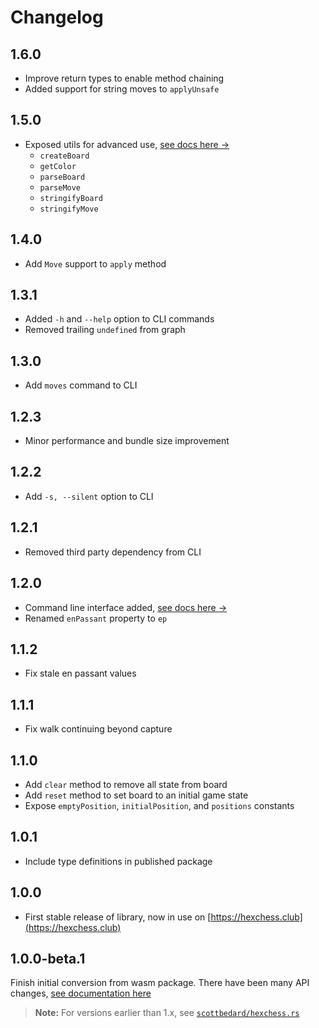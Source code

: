 # Changelog

## 1.6.0

- Improve return types to enable method chaining
- Added support for string moves to `applyUnsafe`

## 1.5.0

- Exposed utils for advanced use, [see docs here &rarr;](https://github.com/scottbedard/hexchess.ts?tab=readme-ov-file#advanced-usage)
  - `createBoard`
  - `getColor`
  - `parseBoard`
  - `parseMove`
  - `stringifyBoard`
  - `stringifyMove` 

## 1.4.0

- Add `Move` support to `apply` method

## 1.3.1

- Added `-h` and `--help` option to CLI commands
- Removed trailing `undefined` from graph

## 1.3.0

- Add `moves` command to CLI

## 1.2.3

- Minor performance and bundle size improvement

## 1.2.2

- Add `-s, --silent` option to CLI

## 1.2.1

- Removed third party dependency from CLI

## 1.2.0

- Command line interface added, [see docs here &rarr;](https://github.com/scottbedard/hexchess.ts?tab=readme-ov-file#cli)
- Renamed `enPassant` property to `ep`

## 1.1.2

- Fix stale en passant values

## 1.1.1

- Fix walk continuing beyond capture

## 1.1.0

- Add `clear` method to remove all state from board
- Add `reset` method to set board to an initial game state
- Expose `emptyPosition`, `initialPosition`, and `positions` constants

## 1.0.1

- Include type definitions in published package

## 1.0.0

- First stable release of library, now in use on [https://hexchess.club](https://hexchess.club)

## 1.0.0-beta.1

Finish initial conversion from wasm package. There have been many API changes, [see documentation here](https://github.com/scottbedard/hexchess.ts)

> **Note:** For versions earlier than 1.x, see [`scottbedard/hexchess.rs`](https://github.com/scottbedard/hexchess.rs)
